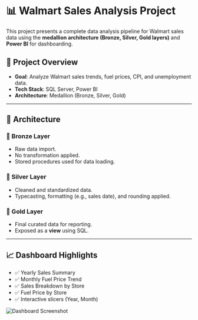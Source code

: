 # 📊 Walmart Sales Analysis Project

This project presents a complete data analysis pipeline for Walmart sales data using the **medallion architecture (Bronze, Silver, Gold layers)** and **Power BI** for dashboarding.

## 🚀 Project Overview

- **Goal**: Analyze Walmart sales trends, fuel prices, CPI, and unemployment data.
- **Tech Stack**: SQL Server, Power BI
- **Architecture**: Medallion (Bronze, Silver, Gold)

---

## 🧱 Architecture

### 🔶 Bronze Layer
- Raw data import.
- No transformation applied.
- Stored procedures used for data loading.

### 🥈 Silver Layer
- Cleaned and standardized data.
- Typecasting, formatting (e.g., sales date), and rounding applied.

### 🥇 Gold Layer
- Final curated data for reporting.
- Exposed as a **view** using SQL.

---

## 📈 Dashboard Highlights

- ✅ Yearly Sales Summary
- ✅ Monthly Fuel Price Trend
- ✅ Sales Breakdown by Store
- ✅ Fuel Price by Store
- ✅ Interactive slicers (Year, Month)

![Dashboard Screenshot](.C:\Users\akshi\OneDrive\Pictures\Screenshots\walmart_sales_dashboard.png)


